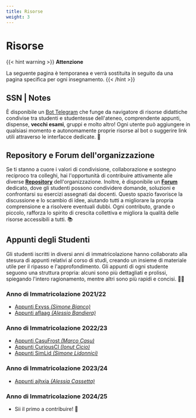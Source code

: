 ```yaml
---
title: Risorse
weight: 3
---
```


# Risorse

{{< hint warning >}}
<i class="fa-solid fa-triangle-exclamation" style="color: #FFD43B;"></i>
**Attenzione**

La seguente pagina è temporanea e verrà sostituita in seguito da una pagina specifica per ogni insegnamento.
{{< /hint >}}

## SSN | Notes

È disponibile un [Bot Telegram](https://t.me/SSN_Notes_Bot) che funge da navigatore di risorse didattiche condivise tra studenti e studentesse dell'ateneo, comprendente appunti, dispense, **vecchi esami**, gruppi e molto altro! Ogni utente può aggiungere in qualsiasi momento e autonomamente proprie risorse al bot o suggerire link utili attraverso le interfacce dedicate. 🚀 

## Repository e Forum dell'organizzazione

Se ti stanno a cuore i valori di condivisione, collaborazione e sostegno reciproco tra colleghi, hai l'opportunità di contribuire attivamente alle diverse [__Repository__](https://github.com/orgs/sapienzastudentsnetwork/repositories) dell'organizzazione. Inoltre, è disponibile un [__Forum__](https://github.com/sapienzastudentsnetwork#-forum-esercizi-e-soluzioni-202425) dedicato, dove gli studenti possono condividere domande, soluzioni e confrontarsi su esercizi assegnati dai docenti. Questo spazio favorisce la discussione e lo scambio di idee, aiutando tutti a migliorare la propria comprensione e a risolvere eventuali dubbi. Ogni contributo, grande o piccolo, rafforza lo spirito di crescita collettiva e migliora la qualità delle risorse accessibili a tutti. 📚

## Appunti degli Studenti

Gli studenti iscritti in diversi anni di immatricolazione hanno collaborato alla stesura di appunti relativi al corso di studi, creando un insieme di materiale utile per il ripasso e l'approfondimento. Gli appunti di ogni studente seguono una struttura propria: alcuni sono più dettagliati e prolissi, spiegando l'intero ragionamento, mentre altri sono più rapidi e concisi. 🧙‍♂️

### Anno di Immatricolazione 2021/22

- [Appunti Exyss _(Simone Bianco)_](https://github.com/Exyss/university-notes)
- [Appunti aflaag _(Alessio Bandiera)_](https://github.com/aflaag-notes)

### Anno di Immatricolazione 2022/23

- [Appunti CasuFrost _(Marco Casu)_](https://github.com/CasuFrost/University_notes)
- [Appunti CuriousCI _(Ionut Cicio)_](https://curiousci.github.io/university/)
- [Appunti SimLid _(Simone Lidonnici)_](https://github.com/SimoneLid/Notes-Informatica)

### Anno di Immatricolazione 2023/24

- [Appunti ajhxia _(Alessia Cassetta)_](https://github.com/ajhxia/UNI)

### Anno di Immatricolazione 2024/25

- Sii il primo a contribuire! 🙂
